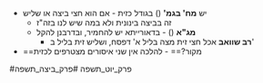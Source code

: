 * יש **מח' בגמ'** () בגודל כזית - אם הוא חצי ביצה או שליש
	* זה בביצה בינונית ולא במה שיש לנו בזה"ז
	* **מג"א** () - בדאורייתא יש להחמיר, ובדרבנן להקל
		* **רב שוואב** אכל חצי זית מצה בליל א' דפסח, ושליש זית בליל ב'
* ==מקור?== - להלכה אין שני איסורים מצטרפים לכזית

#פרק_יוט_תשפה #פרק_ביצה_תשפה 